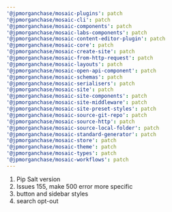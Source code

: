 ```yaml
---
'@jpmorganchase/mosaic-plugins': patch
'@jpmorganchase/mosaic-cli': patch
'@jpmorganchase/mosaic-components': patch
'@jpmorganchase/mosaic-labs-components': patch
'@jpmorganchase/mosaic-content-editor-plugin': patch
'@jpmorganchase/mosaic-core': patch
'@jpmorganchase/mosaic-create-site': patch
'@jpmorganchase/mosaic-from-http-request': patch
'@jpmorganchase/mosaic-layouts': patch
'@jpmorganchase/mosaic-open-api-component': patch
'@jpmorganchase/mosaic-schemas': patch
'@jpmorganchase/mosaic-serialisers': patch
'@jpmorganchase/mosaic-site': patch
'@jpmorganchase/mosaic-site-components': patch
'@jpmorganchase/mosaic-site-middleware': patch
'@jpmorganchase/mosaic-site-preset-styles': patch
'@jpmorganchase/mosaic-source-git-repo': patch
'@jpmorganchase/mosaic-source-http': patch
'@jpmorganchase/mosaic-source-local-folder': patch
'@jpmorganchase/mosaic-standard-generator': patch
'@jpmorganchase/mosaic-store': patch
'@jpmorganchase/mosaic-theme': patch
'@jpmorganchase/mosaic-types': patch
'@jpmorganchase/mosaic-workflows': patch
---
```


1. Pip Salt version
2. Issues 155, make 500 error more specific
3. button and sidebar styles
4. search opt-out
